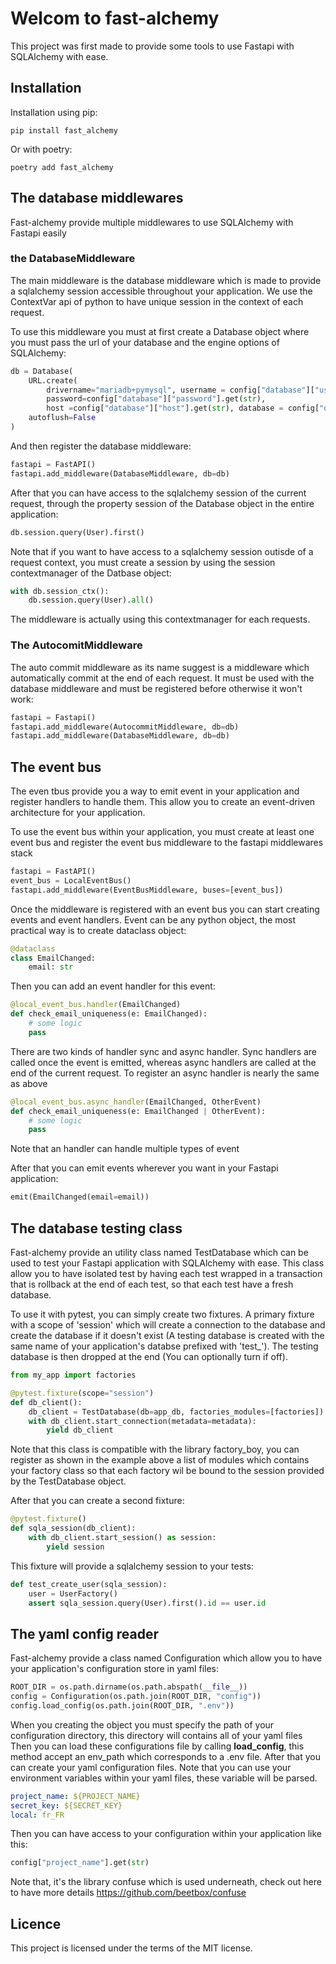 # Welcom to fast-alchemy

This project was first made to provide some tools to use Fastapi with SQLAlchemy with ease.

## Installation

Installation using pip:
```shell
pip install fast_alchemy
```

Or with poetry:
```shell
poetry add fast_alchemy
```

## The database middlewares
Fast-alchemy provide multiple middlewares to use SQLAlchemy with Fastapi easily

### the DatabaseMiddleware
The main middleware is the database middleware which is made to provide a sqlalchemy session accessible throughout your application. We use the ContextVar api of python to have unique session in the context of each request.

To use this middleware you must at first create a Database object where you must pass the url of your database and the engine options of SQLAlchemy:

```python
db = Database(
    URL.create(
        drivername="mariadb+pymysql", username = config["database"]["user"].get(str),
        password=config["database"]["password"].get(str),
        host =config["database"]["host"].get(str), database = config["database"]["name"].get(str)),
    autoflush=False
)
```
And then register the database middleware:

```python
fastapi = FastAPI()
fastapi.add_middleware(DatabaseMiddleware, db=db)
```
After that you can have access to the sqlalchemy session of the current request, through the property session of the Database object in the entire application:

```python
db.session.query(User).first()
```
Note that if you want to have access to a sqlalchemy session outisde of a request context, you must create a session by using the session contextmanager of the Datbase object:

```python
with db.session_ctx():
    db.session.query(User).all()
```
The middleware is actually using this contextmanager for each requests.

### The AutocomitMiddleware
The auto commit middleware as its name suggest is a middleware which automatically commit at the end of each request. It must be used with the database middleware and must be registered before otherwise it won't work:

```python
fastapi = Fastapi()
fastapi.add_middleware(AutocommitMiddleware, db=db)
fastapi.add_middleware(DatabaseMiddleware, db=db)
```

## The event bus
The even tbus provide you a way to emit event in your application and register handlers to handle them. This allow you to create an event-driven architecture for your application. 

To use the event bus within your application, you must create at least one event bus
and register the event bus middleware to the fastapi middlewares stack
```python
fastapi = FastAPI()
event_bus = LocalEventBus()
fastapi.add_middleware(EventBusMiddleware, buses=[event_bus])
```
Once the middleware is registered with an event bus you can start creating events and event handlers.
Event can be any python object, the most practical way is to create dataclass object:

```python
@dataclass
class EmailChanged:
    email: str
```
Then you can add an event handler for this event:

```python
@local_event_bus.handler(EmailChanged)
def check_email_uniqueness(e: EmailChanged):
    # some logic
    pass
```
There are two kinds of handler sync and async handler. Sync handlers are called once the event is emitted, whereas async handlers are called at the end of the current request.
To register an async handler is nearly the same as above

```python
@local_event_bus.async_handler(EmailChanged, OtherEvent)
def check_email_uniqueness(e: EmailChanged | OtherEvent):
    # some logic
    pass
```
Note that an handler can handle multiple types of event

After that you can emit events wherever you want in your Fastapi application:

```python
emit(EmailChanged(email=email))
```

## The database testing class

Fast-alchemy provide an utility class named TestDatabase which can be used to test your Fastapi application with SQLAlchemy with ease. This class allow you to have isolated test by having each test wrapped in a transaction that is rollback at the end of each test, so that each test have a fresh database.

To use it with pytest, you can simply create two fixtures.
A primary fixture with a scope of 'session' which will create a connection to the database and create the database if it doesn't exist (A testing database is created with the same name of your application's databse prefixed with 'test_'). 
The testing database is then dropped at the end (You can optionally turn if off).

```python
from my_app import factories

@pytest.fixture(scope="session")
def db_client():
    db_client = TestDatabase(db=app_db, factories_modules=[factories])
    with db_client.start_connection(metadata=metadata):
        yield db_client
```
Note that this class is compatible with the library factory_boy, you can register as shown in the example above a list of modules which contains your factory class so that each factory wil be bound to the session provided by the TestDatabase object.

After that you can create a second fixture:

```python
@pytest.fixture()
def sqla_session(db_client):
    with db_client.start_session() as session:
        yield session
```
This fixture will provide a sqlalchemy session to your tests:

```python
def test_create_user(sqla_session):
    user = UserFactory()
    assert sqla_session.query(User).first().id == user.id
```

## The yaml config reader

Fast-alchemy provide a class named Configuration which allow you to have your application's configuration store in yaml files:

```python
ROOT_DIR = os.path.dirname(os.path.abspath(__file__))
config = Configuration(os.path.join(ROOT_DIR, "config"))
config.load_config(os.path.join(ROOT_DIR, ".env"))
```
When you creating the object you must specify the path of your configuration directory, this directory will contains all of your yaml files
Then you can load these configurations file by calling __load_config__, this method accept an env_path which corresponds to a .env file.
After that you can create your yaml configuration files. Note that you can use your environment variables within your yaml files, these variable will be parsed.

```yaml
project_name: ${PROJECT_NAME}
secret_key: ${SECRET_KEY}
local: fr_FR
```
Then you can have access to your configuration within your application like this:

```python
config["project_name"].get(str)
```
Note that, it's the library confuse which is used underneath, check out here to have more details https://github.com/beetbox/confuse

## Licence

This project is licensed under the terms of the MIT license.

